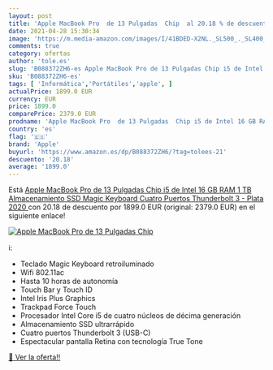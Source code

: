 ```yaml
---
layout: post
title: 'Apple MacBook Pro  de 13 Pulgadas  Chip  al 20.18 % de descuento'
date: 2021-04-28 15:30:34
image: 'https://m.media-amazon.com/images/I/41BDED-X2NL._SL500_._SL400_.jpg'
comments: true
category: ofertas
author: 'tole.es'
slug: 'B088372ZH6-es Apple MacBook Pro de 13 Pulgadas Chip i5 de Intel 16 GB...'
sku: 'B088372ZH6-es'
tags: [ 'Informática','Portátiles','apple', ]
actualPrice: 1899.0 EUR
currency: EUR
price: 1899.0
comparePrice: 2379.0 EUR
prodname: 'Apple MacBook Pro  de 13 Pulgadas  Chip i5 de Intel 16 GB RAM  1 TB Almacenamiento SSD  Magic Keyboard  Cuatro Puertos Thunderbolt 3  - Plata  2020 '
country: 'es'
flag: '🇪🇸'
brand: 'Apple'
buyurl: 'https://www.amazon.es/dp/B088372ZH6/?tag=tolees-21'
descuento: '20.18'
average: '1899.0'
---
```


Está [Apple MacBook Pro  de 13 Pulgadas  Chip i5 de Intel 16 GB RAM  1 TB Almacenamiento SSD  Magic Keyboard  Cuatro Puertos Thunderbolt 3  - Plata  2020 ](https://www.amazon.es/dp/B088372ZH6/?tag=tolees-21) con 20.18 de descuento por 1899.0 EUR (original: 2379.0 EUR) en el siguiente enlace!

[![Apple MacBook Pro  de 13 Pulgadas  Chip ](https://m.media-amazon.com/images/I/41BDED-X2NL._SL500_._SL400_.jpg)](https://www.amazon.es/dp/B088372ZH6/?tag=tolees-21)

ℹ️:

- Teclado Magic Keyboard retroiluminado
- Wifi 802.11ac
- Hasta 10 horas de autonomía
- Touch Bar y Touch ID
- Intel Iris Plus Graphics
- Trackpad Force Touch
- Procesador Intel Core i5 de cuatro núcleos de décima generación
- Almacenamiento SSD ultrarrápido
- Cuatro puertos Thunderbolt 3 (USB-C)
- Espectacular pantalla Retina con tecnología True Tone

[🛒 Ver la oferta!!](https://www.amazon.es/dp/B088372ZH6/?tag=tolees-21)
